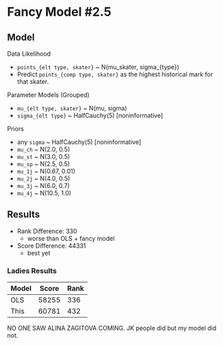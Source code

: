 Fancy Model #2.5
================

## Model

Data Likelihood
* `points_{elt type, skater}` ~ N(mu_skater, sigma_{type})
* Predict `points_{comp type, skater}` as the highest historical mark for that
  skater.

Parameter Models (Grouped)
* `mu_{elt type, skater}` ~ N(mu, sigma)
* `sigma_{elt type}` ~ HalfCauchy(5)   [noninformative]

Priors
* any `sigma` ~ HalfCauchy(5)   [noninformative]
* `mu_ch` ~ N(2.0, 0.5)
* `mu_st` ~ N(3.0, 0.5)
* `mu_sp` ~ N(2.5, 0.5)
* `mu_1j` ~ N(0.67, 0.01)
* `mu_2j` ~ N(4.0, 0.5)
* `mu_3j` ~ N(6.0, 0.7)
* `mu_4j` ~ N(10.5, 1.0)

## Results

* Rank Difference: 330
    * worse than OLS + fancy model
* Score Difference: 44331
    * best yet

### Ladies Results
| Model      | Score     | Rank    |
| -----------|-----------|---------|
| OLS        | 58255     | 336     |
| This       | 60781     | 432     |

NO ONE SAW ALINA ZAGITOVA COMING. JK people did but my model did not.
